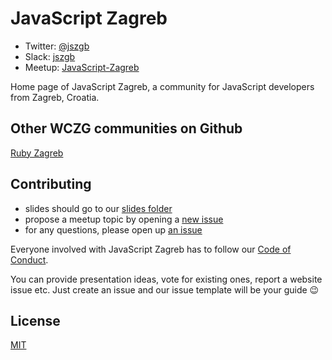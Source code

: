 # JavaScript Zagreb

* Twitter: [@jszgb](https://twitter.com/jszgb)
* Slack: [jszgb](https://jszgb-slack.herokuapp.com/)
* Meetup: [JavaScript-Zagreb](http://www.meetup.com/JavaScript-Zagreb/)

Home page of JavaScript Zagreb, a community for JavaScript developers from Zagreb, Croatia.

## Other WCZG communities on Github

[Ruby Zagreb](https://github.com/rubyzg)

## Contributing

  - slides should go to our [slides folder](https://github.com/jszgb/jszgb.github.io/blob/master/slides/slides.md)
  - propose a meetup topic by opening a [new issue](https://github.com/jszgb/jszgb.github.io/issues/new)
  - for any questions, please open up [an issue](https://github.com/jszgb/jszgb.github.io/issues/new)

Everyone involved with JavaScript Zagreb has to follow our [Code of Conduct](https://github.com/jszgb/jszgb.github.io/blob/master/CODE_OF_CONDUCT.md).

You can provide presentation ideas, vote for existing ones, report a website issue etc. Just create an issue and our issue template will be your guide :wink:

## License

[MIT](/LICENSE)
